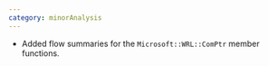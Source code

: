 ```yaml
---
category: minorAnalysis
---
```

* Added flow summaries for the `Microsoft::WRL::ComPtr` member functions.